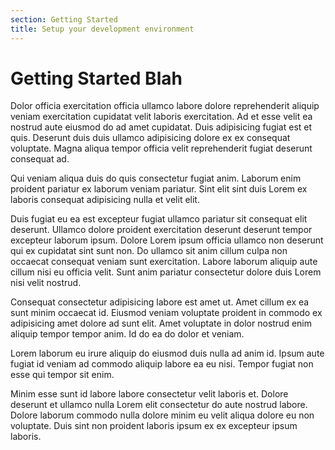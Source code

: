 ```yaml
---
section: Getting Started
title: Setup your development environment
---
```


# Getting Started Blah

Dolor officia exercitation officia ullamco labore dolore reprehenderit aliquip veniam exercitation cupidatat velit laboris exercitation. Ad et esse velit ea nostrud aute eiusmod do ad amet cupidatat. Duis adipisicing fugiat est et quis. Deserunt duis duis ullamco adipisicing dolore ex ex consequat voluptate. Magna aliqua tempor officia velit reprehenderit fugiat deserunt consequat ad.

Qui veniam aliqua duis do quis consectetur fugiat anim. Laborum enim proident pariatur ex laborum veniam pariatur. Sint elit sint duis Lorem ex laboris consequat adipisicing nulla et velit elit.

Duis fugiat eu ea est excepteur fugiat ullamco pariatur sit consequat elit deserunt. Ullamco dolore proident exercitation deserunt deserunt tempor excepteur laborum ipsum. Dolore Lorem ipsum officia ullamco non deserunt qui ex cupidatat sint sunt non. Do ullamco sit anim cillum culpa non occaecat consequat veniam sunt exercitation. Labore laborum aliquip aute cillum nisi eu officia velit. Sunt anim pariatur consectetur dolore duis Lorem nisi velit nostrud.

Consequat consectetur adipisicing labore est amet ut. Amet cillum ex ea sunt minim occaecat id. Eiusmod veniam voluptate proident in commodo ex adipisicing amet dolore ad sunt elit. Amet voluptate in dolor nostrud enim aliquip tempor tempor anim. Id do ea do dolor et veniam.

Lorem laborum eu irure aliquip do eiusmod duis nulla ad anim id. Ipsum aute fugiat id veniam ad commodo aliquip labore ea eu nisi. Tempor fugiat non esse qui tempor sit enim.

Minim esse sunt id labore labore consectetur velit laboris et. Dolore deserunt et ullamco nulla Lorem elit consectetur do aute nostrud labore. Dolore laborum commodo nulla dolore minim eu velit aliqua dolore eu non voluptate. Duis sint non proident laboris ipsum ex ex excepteur ipsum laboris.
